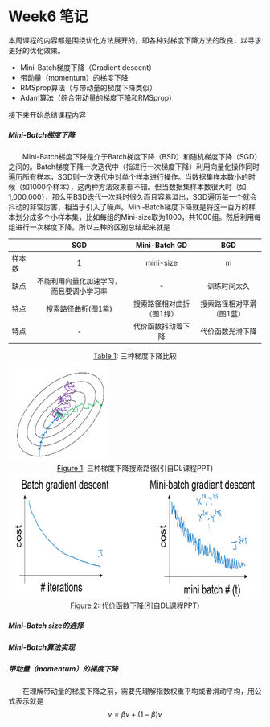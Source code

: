 <script type="text/javascript" src="http://cdn.mathjax.org/mathjax/latest/MathJax.js?config=default"></script>
# Week6 笔记
本周课程的内容都是围绕优化方法展开的，即各种对梯度下降方法的改良，以寻求更好的优化效果。
- Mini-Batch梯度下降（Gradient descent）
- 带动量（momentum）的梯度下降
- RMSprop算法（与带动量的梯度下降类似）
- Adam算法（综合带动量的梯度下降和RMSprop）

接下来开始总结课程内容
##### Mini-Batch梯度下降
&emsp;&emsp;Mini-Batch梯度下降是介于Batch梯度下降（BSD）和随机梯度下降（SGD）之间的。Batch梯度下降一次迭代中（指进行一次梯度下降）利用向量化操作同时遍历所有样本，SGD则一次迭代中对单个样本进行操作。当数据集样本数小的时候（如1000个样本），这两种方法效果都不错。但当数据集样本数很大时（如1,000,000），那么用BSD迭代一次耗时很久而且容易溢出，SGD遍历每一个就会抖动的非常厉害，相当于引入了噪声。Mini-Batch梯度下降就是将这一百万的样本划分成多个小样本集，比如每组的Mini-size取为1000，共1000组。然后利用每组进行一次梯度下降。所以三种的区别总结起来就是：  

| |SGD|Mini-Batch GD|BGD|
|:-|:-:|:-:|:-:|
|样本数|1|mini-size|m|
|缺点|不能利用向量化加速学习，而且要调小学习率|-|训练时间太久|
|特点|搜索路径曲折(图1紫)|搜索路径相对曲折（图1绿）|搜索路径相对平滑（图1蓝）|
|特点|-|代价函数抖动着下降|代价函数光滑下降|
<caption><center> <u>Table 1</u>: 三种梯度下降比较</center></caption>

<img src="https://github.com/Anglepsw/Notebook-on-Deep-Learning-Study/raw/week6_temp/images/06-01-搜索路径.PNG " style="width:200px;height:200px;">
<caption><center> <u>Figure 1</u>: 三种梯度下降搜索路径(引自DL课程PPT)</center></caption>
<img src="https://github.com/Anglepsw/Notebook-on-Deep-Learning-Study/raw/week6_temp/images/06-02-代价函数下降.PNG" style="width:700px;height:250px;">
<caption><center> <u>Figure 2</u>: 代价函数下降(引自DL课程PPT)</center></caption>

##### Mini-Batch size的选择
##### Mini-Batch算法实现

##### 带动量（momentum）的梯度下降
&emsp;&emsp;在理解带动量的梯度下降之前，需要先理解指数权重平均或者滑动平均，用公式表示就是
$$v=\beta v+(1-\beta)v$$

